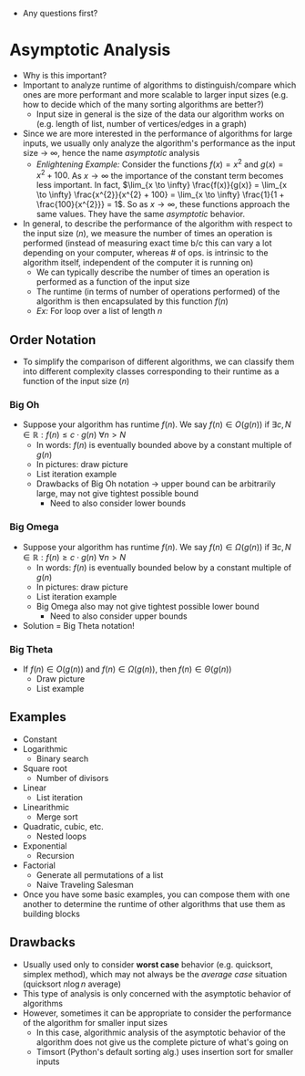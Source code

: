 * Any questions first?

# Asymptotic Analysis
* Why is this important?
* Important to analyze runtime of algorithms to distinguish/compare which ones are more
    performant and more scalable to larger input sizes (e.g. how to decide which of the
    many sorting algorithms are better?)
    * Input size in general is the size of the data our algorithm works on
        (e.g. length of list, number of vertices/edges in a graph)
* Since we are more interested in the performance of algorithms for large
    inputs, we usually only analyze the algorithm's performance as the input
    size $\to$ $\infty$, hence the name *asymptotic* analysis
    * *Enlightening Example:* Consider the functions $f(x) = x^{2}$ and $g(x) = x^{2} +
        100$. As $x \to \infty$ the importance of the constant term becomes
        less important. In fact, $\lim_{x \to \infty} \frac{f(x)}{g(x)} =
        \lim_{x \to \infty} \frac{x^{2}}{x^{2} + 100} = \lim_{x \to \infty}
        \frac{1}{1 + \frac{100}{x^{2}}} = 1$. So as $x \to \infty$, these
        functions approach the same values. They have the same *asymptotic*
        behavior.
* In general, to describe the performance of the algorithm with respect to the input size
    ($n$), we measure the number of times an operation is performed (instead of
    measuring exact time b/c this can vary a lot depending on your computer,
    whereas #
    of ops. is intrinsic to the algorithm itself, independent of the computer it is
    running on)
    * We can typically describe the number of times an operation is performed
        as a function of the input size
    * The runtime (in terms of number of operations performed) of the algorithm
        is then encapsulated by this function $f(n)$
    * *Ex:* For loop over a list of length $n$

## Order Notation
* To simplify the comparison of different algorithms, we can classify them into
    different complexity classes corresponding to their runtime as a function
    of the input size ($n$)

### Big Oh
* Suppose your algorithm has runtime $f(n)$. We say $f(n) \in O(g(n))$ if
    $\exists c, N \in \mathbb{R} : f(n) \leq c \cdot g(n)$ $\forall n > N$
    * In words: $f(n)$ is eventually bounded above by a constant multiple of $g(n)$
    * In pictures: draw picture
    * List iteration example
    * Drawbacks of Big Oh notation → upper bound can be arbitrarily large,
        may not give tightest possible bound
        * Need to also consider lower bounds

### Big Omega
* Suppose your algorithm has runtime $f(n)$. We say $f(n) \in \Omega(g(n))$ if
    $\exists c, N \in \mathbb{R} : f(n) \geq c \cdot g(n)$ $\forall n > N$
    * In words: $f(n)$ is eventually bounded below by a constant multiple of $g(n)$
    * In pictures: draw picture
    * List iteration example
    * Big Omega also may not give tightest possible lower bound
        * Need to also consider upper bounds
* Solution = Big Theta notation!

### Big Theta
* If $f(n) \in O(g(n))$ and $f(n) \in \Omega(g(n))$, then $f(n) \in
    \Theta(g(n))$
    * Draw picture
    * List example

## Examples
* Constant
* Logarithmic
    * Binary search
* Square root
    * Number of divisors
* Linear
    * List iteration
* Linearithmic
    * Merge sort
* Quadratic, cubic, etc.
    * Nested loops
* Exponential
    * Recursion
* Factorial
    * Generate all permutations of a list
    * Naive Traveling Salesman
* Once you have some basic examples, you can compose them with one another to
    determine the runtime of other algorithms that use them as building blocks

## Drawbacks
* Usually used only to consider **worst case** behavior (e.g. quicksort, simplex
    method), which may not always be the *average case* situation (quicksort $n
    \log{n}$ average)
* This type of analysis is only concerned with the asymptotic behavior of
    algorithms
* However, sometimes it can be appropriate to consider the performance of the
    algorithm for smaller input sizes
    * In this case, algorithmic analysis of the asymptotic behavior of the
        algorithm does not give us the complete picture of what's going on
    * Timsort (Python's default sorting alg.) uses insertion sort for smaller inputs
